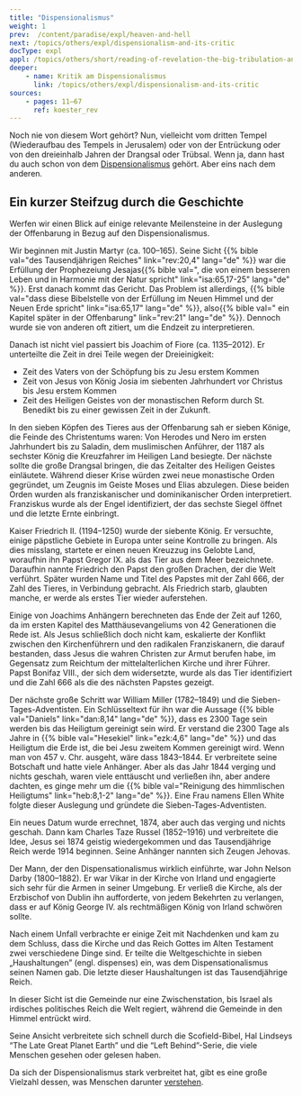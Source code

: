 ```yaml
---
title: "Dispensionalismus"
weight: 1
prev:  /content/paradise/expl/heaven-and-hell
next: /topics/others/expl/dispensionalism-and-its-critic
docType: expl
appl: /topics/others/short/reading-of-revelation-the-big-tribulation-and-the-rapture
deeper:
    - name: Kritik am Dispensionalismus
      link: /topics/others/expl/dispensionalism-and-its-critic
sources: 
    - pages: 11–67
      ref: koester_rev
---
```


Noch nie von diesem Wort gehört? Nun, vielleicht vom dritten Tempel (Wiederaufbau des Tempels in Jerusalem) oder von der Entrückung oder von den dreieinhalb Jahren der Drangsal oder Trübsal. Wenn ja, dann hast du auch schon von dem [Dispensionalismus](https://de.wikipedia.org/wiki/Dispensationalismus) gehört. Aber eins nach dem anderen.

## Ein kurzer Steifzug durch die Geschichte

<a name="0f48"></a>
Werfen wir einen Blick auf einige relevante Meilensteine in der Auslegung der Offenbarung in Bezug auf den Dispensionalismus.

Wir beginnen mit Justin Martyr (ca. 100–165). Seine Sicht {{% bible val="des Tausendjährigen Reiches" link="rev:20,4" lang="de" %}} war die Erfüllung der Prophezeiung Jesajas{{% bible val=", die von einem besseren Leben und in Harmonie mit der Natur spricht" link="isa:65,17-25" lang="de" %}}. Erst danach kommt das Gericht. Das Problem ist allerdings, {{% bible val="dass diese Bibelstelle von der Erfüllung im Neuen Himmel und der Neuen Erde spricht" link="isa:65,17" lang="de" %}}, also{{% bible val=" ein Kapitel später in der Offenbarung" link="rev:21" lang="de" %}}. Dennoch wurde sie von anderen oft zitiert, um die Endzeit zu interpretieren.

Danach ist nicht viel passiert bis Joachim of Fiore (ca. 1135–2012). Er unterteilte die Zeit in drei Teile wegen der Dreieinigkeit:

- Zeit des Vaters von der Schöpfung bis zu Jesu erstem Kommen
- Zeit von Jesus von König Josia im siebenten Jahrhundert vor Christus bis Jesu erstem Kommen
- Zeit des Heiligen Geistes von der monastischen Reform durch St. Benedikt bis zu einer gewissen Zeit in der Zukunft.

In den sieben Köpfen des Tieres aus der Offenbarung sah er sieben Könige, die Feinde des Christentums waren: Von Herodes und Nero im ersten Jahrhundert bis zu Saladin, dem muslimischen Anführer, der 1187 als sechster König die Kreuzfahrer im Heiligen Land besiegte. Der nächste sollte die große Drangsal bringen, die das Zeitalter des Heiligen Geistes einläutete. Während dieser Krise würden zwei neue monastische Orden gegründet, um Zeugnis im Geiste Moses und Elias abzulegen. Diese beiden Orden wurden als franziskanischer und dominikanischer Orden interpretiert. Franziskus wurde als der Engel identifiziert, der das sechste Siegel öffnet und die letzte Ernte einbringt.

Kaiser Friedrich II. (1194–1250) wurde der siebente König. Er versuchte, einige päpstliche Gebiete in Europa unter seine Kontrolle zu bringen. Als dies misslang, startete er einen neuen Kreuzzug ins Gelobte Land, woraufhin ihn Papst Gregor IX. als das Tier aus dem Meer bezeichnete. Daraufhin nannte Friedrich den Papst den großen Drachen, der die Welt verführt. Später wurden Name und Titel des Papstes mit der Zahl 666, der Zahl des Tieres, in Verbindung gebracht. Als Friedrich starb, glaubten manche, er werde als erstes Tier wieder auferstehen.

Einige von Joachims Anhängern berechneten das Ende der Zeit auf 1260, da im ersten Kapitel des Matthäusevangeliums von 42 Generationen die Rede ist. Als Jesus schließlich doch nicht kam, eskalierte der Konflikt zwischen den Kirchenführern und den radikalen Franziskanern, die darauf bestanden, dass Jesus die wahren Christen zur Armut berufen habe, im Gegensatz zum Reichtum der mittelalterlichen Kirche und ihrer Führer. Papst Bonifaz VIII., der sich dem widersetzte, wurde als das Tier identifiziert und die Zahl 666 als die des nächsten Papstes gezeigt.

Der nächste große Schritt war William Miller (1782–1849) und die Sieben-Tages-Adventisten. Ein Schlüsseltext für ihn war die Aussage {{% bible val="Daniels" link="dan:8,14" lang="de" %}}, dass es 2300 Tage sein werden bis das Heiligtum gereinigt sein wird. Er verstand die 2300 Tage als Jahre in {{% bible val="Hesekiel" link="ezk:4,6" lang="de" %}} und das Heiligtum die Erde ist, die bei Jesu zweitem Kommen gereinigt wird. Wenn man von 457 v. Chr. ausgeht, wäre dass 1843–1844. Er verbreitete seine Botschaft und hatte viele Anhänger. Aber als das Jahr 1844 verging und nichts geschah, waren viele enttäuscht und verließen ihn, aber andere dachten, es ginge mehr um die {{% bible val="Reinigung des himmlischen Heiligtums" link="heb:8,1-2" lang="de" %}}. Eine Frau namens Ellen White folgte dieser Auslegung und gründete die Sieben-Tages-Adventisten.

Ein neues Datum wurde errechnet, 1874, aber auch das verging und nichts geschah. Dann kam Charles Taze Russel (1852–1916) und verbreitete die Idee, Jesus sei 1874 geistig wiedergekommen und das Tausendjährige Reich werde 1914 beginnen. Seine Anhänger nannten sich Zeugen Jehovas.

Der Mann, der den Dispensationalismus wirklich einführte, war John Nelson Darby (1800–1882). Er war Vikar in der Kirche von Irland und engagierte sich sehr für die Armen in seiner Umgebung. Er verließ die Kirche, als der Erzbischof von Dublin ihn aufforderte, von jedem Bekehrten zu verlangen, dass er auf König George IV. als rechtmäßigen König von Irland schwören sollte.

Nach einem Unfall verbrachte er einige Zeit mit Nachdenken und kam zu dem Schluss, dass die Kirche und das Reich Gottes im Alten Testament zwei verschiedene Dinge sind. Er teilte die Weltgeschichte in sieben „Haushaltungen” (engl. dispenses) ein, was dem Dispensationalismus seinen Namen gab. Die letzte dieser Haushaltungen ist das Tausendjährige Reich.

In dieser Sicht ist die Gemeinde nur eine Zwischenstation, bis Israel als irdisches politisches Reich die Welt regiert, während die Gemeinde in den Himmel entrückt wird.

Seine Ansicht verbreitete sich schnell durch die Scofield-Bibel, Hal Lindseys “The Late Great Planet Earth” und die “Left Behind”-Serie, die viele Menschen gesehen oder gelesen haben.

Da sich der Dispensionalismus stark verbreitet hat, gibt es eine große Vielzahl dessen, was Menschen darunter [verstehen](https://www.thegospelcoalition.org/essay/dispensational-theology/).
